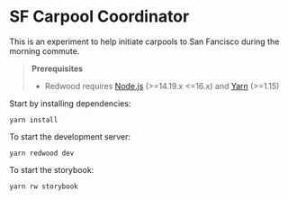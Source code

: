 # SF Carpool Coordinator

This is an experiment to help initiate carpools to San Fancisco during the morning commute.

> **Prerequisites**
>
> - Redwood requires [Node.js](https://nodejs.org/en/) (>=14.19.x <=16.x) and [Yarn](https://yarnpkg.com/) (>=1.15)

Start by installing dependencies:

```
yarn install
```

To start the development server:

```
yarn redwood dev
```

To start the storybook:

```
yarn rw storybook
```

